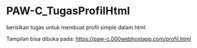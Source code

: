 # PAW-C_TugasProfilHtml
berisikan tugas untuk membuat profil simple dalam html

Tampilan bisa dibuka pada:
https://paw-c.000webhostapp.com/profil.html
